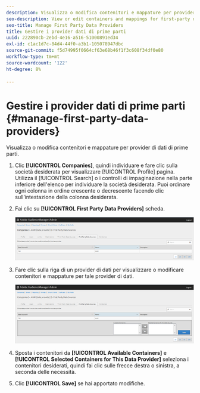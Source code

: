 ```yaml
---
description: Visualizza o modifica contenitori e mappature per provider di dati di prime parti.
seo-description: View or edit containers and mappings for first-party data providers.
seo-title: Manage First Party Data Providers
title: Gestire i provider dati di prime parti
uuid: 222890cb-2ebd-4e16-a516-51000891ed34
exl-id: c1ac1d7c-84d4-44f0-a3b1-105078947dbc
source-git-commit: f5d74995f0664cf63e68b46f1f3c608f34df0e80
workflow-type: tm+mt
source-wordcount: '122'
ht-degree: 8%

---
```


# Gestire i provider dati di prime parti {#manage-first-party-data-providers}

Visualizza o modifica contenitori e mappature per provider di dati di prime parti.

<!-- t_first_party_providers.xml -->

1. Clic **[!UICONTROL Companies]**, quindi individuare e fare clic sulla società desiderata per visualizzare [!UICONTROL Profile] pagina. Utilizza il [!UICONTROL Search] o i controlli di impaginazione nella parte inferiore dell&#39;elenco per individuare la società desiderata. Puoi ordinare ogni colonna in ordine crescente o decrescente facendo clic sull’intestazione della colonna desiderata.

1. Fai clic su **[!UICONTROL First Party Data Providers]** scheda.

   ![](assets/first_party_providers.png)

1. Fare clic sulla riga di un provider di dati per visualizzare o modificare contenitori e mappature per tale provider di dati.

   ![Risultato passaggio](assets/first_party_providers_edit.png)

1. Sposta i contenitori da **[!UICONTROL Available Containers]** e **[!UICONTROL Selected Containers for This Data Provider]** seleziona i contenitori desiderati, quindi fai clic sulle frecce destra o sinistra, a seconda delle necessità.
1. Clic **[!UICONTROL Save]** se hai apportato modifiche.
